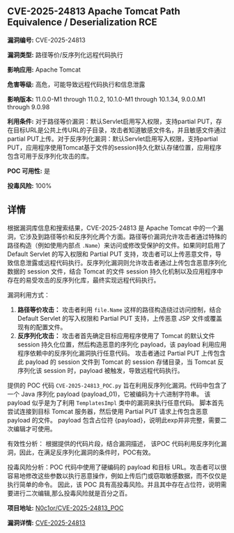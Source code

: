 ## CVE-2025-24813 Apache Tomcat Path Equivalence / Deserialization RCE

**漏洞编号:** CVE-2025-24813

**漏洞类型:** 路径等价/反序列化远程代码执行

**影响应用:** Apache Tomcat

**危害等级:** 高危，可能导致远程代码执行和信息泄露

**影响版本:** 11.0.0-M1 through 11.0.2, 10.1.0-M1 through 10.1.34, 9.0.0.M1 through 9.0.98

**利用条件:** 对于路径等价漏洞：默认Servlet启用写入权限，支持partial PUT，存在目标URL是公共上传URL的子目录，攻击者知道敏感文件名，并且敏感文件通过partial PUT上传。对于反序列化漏洞：默认Servlet启用写入权限，支持partial PUT，应用程序使用Tomcat基于文件的session持久化默认存储位置，应用程序包含可用于反序列化攻击的库。

**POC 可用性:** 是

**投毒风险:** 100%

## 详情

根据漏洞库信息和搜索结果，CVE-2025-24813 是 Apache Tomcat 中的一个漏洞，它涉及到路径等价和反序列化两个方面。路径等价漏洞允许攻击者通过特殊的路径构造（例如使用内部点 `.Name`）来访问或修改受保护的文件。如果同时启用了 Default Servlet 的写入权限和 Partial PUT 支持，攻击者可以上传恶意文件，导致信息泄露或远程代码执行。反序列化漏洞则允许攻击者通过上传包含恶意序列化数据的 session 文件，结合 Tomcat 的文件 session 持久化机制以及应用程序中存在的易受攻击的反序列化库，最终实现远程代码执行。

漏洞利用方式：

1.  **路径等价攻击：** 攻击者利用 `file.Name` 这样的路径构造绕过访问控制，结合 Default Servlet 的写入权限和 Partial PUT 支持，上传恶意 JSP 文件或覆盖现有的配置文件。
2.  **反序列化攻击：** 攻击者首先确定目标应用程序使用了 Tomcat 的默认文件 session 持久化位置，然后构造恶意的序列化 payload，该 payload 利用应用程序依赖中的反序列化漏洞执行任意代码。 攻击者通过 Partial PUT 上传包含此 payload 的 session 文件到 Tomcat 的 session 存储目录，当 Tomcat 反序列化该 session 时，payload 被触发，导致远程代码执行。

提供的 POC 代码 `CVE-2025-24813_POC.py` 旨在利用反序列化漏洞。代码中包含了一个 Java 序列化 payload (payload_01)，它被编码为十六进制字符串。 该 payload 似乎是为了利用 `TemplatesImpl` 类中的漏洞来执行任意代码。 脚本首先尝试连接到目标 Tomcat 服务器，然后使用 Partial PUT 请求上传包含恶意 payload 的文件。  payload 包含占位符 {payload}，说明此exp并非完整，需要二次编辑才可使用。

有效性分析： 根据提供的代码片段，结合漏洞描述， 该POC 代码利用反序列化漏洞，因此，在满足反序列化漏洞的条件时，POC有效。

投毒风险分析：POC 代码中使用了硬编码的 payload 和目标 URL。攻击者可以很容易地修改这些参数以执行恶意操作，例如上传后门或窃取敏感数据，而不仅仅是执行简单的命令。  因此，该 POC 具有高投毒风险。并且其中存在占位符，说明需要进行二次编辑,那么投毒风险就是百分之百。


**项目地址:** [N0c1or/CVE-2025-24813_POC](https://github.com/N0c1or/CVE-2025-24813_POC)

**漏洞详情:** [CVE-2025-24813](https://nvd.nist.gov/vuln/detail/CVE-2025-24813)